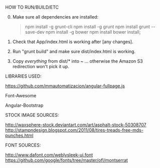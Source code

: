 HOW TO RUN/BUILD/ETC

0) Make sure all dependencies are installed:
	>npm install -g grunt-cli
	>npm install -g grunt
	>npm install grunt --save-dev
	>npm install -g bower
	>npm install
	>bower install;

1) Check that App/index.html is working after [any changes].

2) Run "grunt build" and make sure dist/index.html is working.

3) Copy *everything* from dist/* into ~ ... otherwise the Amazon S3 redirection won't pick it up.

LIBRARIES USED:

https://github.com/mmautomatizacion/angular-fullpage.js

Font-Awesome

Angular-Bootstrap

STOCK IMAGE SOURCES:

http://waxsphere-stock.deviantart.com/art/asphalt-stock-50308707
http://stampndesign.blogspot.com/2011/08/tires-treads-free-mds-punches.html

FONT SOURCES:

http://www.dafont.com/weblysleek-ui.font
https://github.com/google/fonts/tree/master/ofl/montserrat
